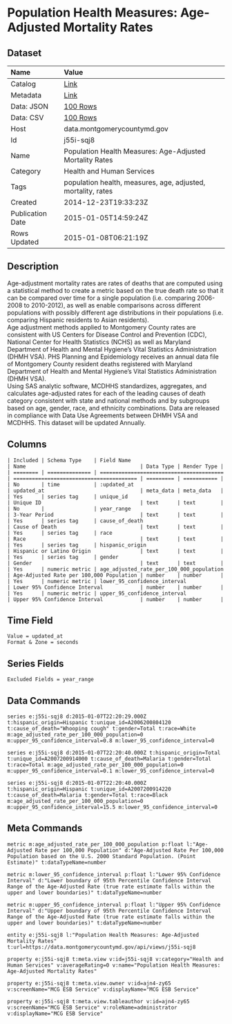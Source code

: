 # Population Health Measures: Age-Adjusted Mortality Rates

## Dataset

| Name | Value |
| :--- | :---- |
| Catalog | [Link](https://catalog.data.gov/dataset/population-health-measures-age-adjusted-mortality-rates-6a2e8) |
| Metadata | [Link](https://data.montgomerycountymd.gov/api/views/j55i-sqj8) |
| Data: JSON | [100 Rows](https://data.montgomerycountymd.gov/api/views/j55i-sqj8/rows.json?max_rows=100) |
| Data: CSV | [100 Rows](https://data.montgomerycountymd.gov/api/views/j55i-sqj8/rows.csv?max_rows=100) |
| Host | data.montgomerycountymd.gov |
| Id | j55i-sqj8 |
| Name | Population Health Measures: Age-Adjusted Mortality Rates |
| Category | Health and Human Services |
| Tags | population health, measures, age, adjusted, mortality, rates |
| Created | 2014-12-23T19:33:23Z |
| Publication Date | 2015-01-05T14:59:24Z |
| Rows Updated | 2015-01-08T06:21:19Z |

## Description

Age-adjustment mortality rates are rates of deaths that are computed using a statistical method to create a metric based on the true death rate so that it can be compared over time for a single population (i.e. comparing 2006-2008 to 2010-2012), as well as enable comparisons across different populations with possibly different age distributions in their populations (i.e. comparing Hispanic residents to Asian residents).  
Age adjustment methods applied to Montgomery County rates are consistent with US Centers for Disease Control and Prevention (CDC), National Center for Health Statistics (NCHS) as well as Maryland Department of Health and Mental Hygiene’s Vital Statistics Administration (DHMH VSA).
PHS Planning and Epidemiology receives an annual data file of Montgomery County resident deaths registered with Maryland Department of Health and Mental Hygiene’s Vital Statistics Administration (DHMH VSA).  
Using SAS analytic software, MCDHHS standardizes, aggregates, and calculates age-adjusted rates for each of the leading causes of death category consistent with state and national methods and by subgroups based on age, gender, race, and ethnicity combinations. Data are released in compliance with Data Use Agreements between DHMH VSA and MCDHHS. This dataset will be updated Annually.

## Columns

```ls
| Included | Schema Type    | Field Name                               | Name                                     | Data Type | Render Type |
| ======== | ============== | ======================================== | ======================================== | ========= | =========== |
| No       | time           | :updated_at                              | updated_at                               | meta_data | meta_data   |
| Yes      | series tag     | unique_id                                | Unique ID                                | text      | text        |
| No       |                | year_range                               | 3-Year Period                            | text      | text        |
| Yes      | series tag     | cause_of_death                           | Cause of Death                           | text      | text        |
| Yes      | series tag     | race                                     | Race                                     | text      | text        |
| Yes      | series tag     | hispanic_origin                          | Hispanic or Latino Origin                | text      | text        |
| Yes      | series tag     | gender                                   | Gender                                   | text      | text        |
| Yes      | numeric metric | age_adjusted_rate_per_100_000_population | Age-Adjusted Rate per 100,000 Population | number    | number      |
| Yes      | numeric metric | lower_95_confidence_interval             | Lower 95% Confidence Interval            | number    | number      |
| Yes      | numeric metric | upper_95_confidence_interval             | Upper 95% Confidence Interval            | number    | number      |
```

## Time Field

```ls
Value = updated_at
Format & Zone = seconds
```

## Series Fields

```ls
Excluded Fields = year_range
```

## Data Commands

```ls
series e:j55i-sqj8 d:2015-01-07T22:20:29.000Z t:hispanic_origin=Hispanic t:unique_id=A2006200804120 t:cause_of_death="Whooping cough" t:gender=Total t:race=White m:age_adjusted_rate_per_100_000_population=0 m:upper_95_confidence_interval=0.8 m:lower_95_confidence_interval=0

series e:j55i-sqj8 d:2015-01-07T22:20:40.000Z t:hispanic_origin=Total t:unique_id=A2007200914000 t:cause_of_death=Malaria t:gender=Total t:race=Total m:age_adjusted_rate_per_100_000_population=0 m:upper_95_confidence_interval=0.1 m:lower_95_confidence_interval=0

series e:j55i-sqj8 d:2015-01-07T22:20:40.000Z t:hispanic_origin=Hispanic t:unique_id=A2007200914220 t:cause_of_death=Malaria t:gender=Total t:race=Black m:age_adjusted_rate_per_100_000_population=0 m:upper_95_confidence_interval=15.5 m:lower_95_confidence_interval=0
```

## Meta Commands

```ls
metric m:age_adjusted_rate_per_100_000_population p:float l:"Age-Adjusted Rate per 100,000 Population" d:"Age-Adjusted Rate Per 100,000 Population based on the U.S. 2000 Standard Population. (Point Estimate)" t:dataTypeName=number

metric m:lower_95_confidence_interval p:float l:"Lower 95% Confidence Interval" d:"Lower boundary of 95th Percentile Confidence Interval Range of the Age-Adjusted Rate (true rate estimate falls within the upper and lower boundaries)" t:dataTypeName=number

metric m:upper_95_confidence_interval p:float l:"Upper 95% Confidence Interval" d:"Upper boundary of 95th Percentile Confidence Interval Range of the Age-Adjusted Rate (true rate estimate falls within the upper and lower boundaries)" t:dataTypeName=number

entity e:j55i-sqj8 l:"Population Health Measures: Age-Adjusted Mortality Rates" t:url=https://data.montgomerycountymd.gov/api/views/j55i-sqj8

property e:j55i-sqj8 t:meta.view v:id=j55i-sqj8 v:category="Health and Human Services" v:averageRating=0 v:name="Population Health Measures: Age-Adjusted Mortality Rates"

property e:j55i-sqj8 t:meta.view.owner v:id=ajn4-zy65 v:screenName="MCG ESB Service" v:displayName="MCG ESB Service"

property e:j55i-sqj8 t:meta.view.tableauthor v:id=ajn4-zy65 v:screenName="MCG ESB Service" v:roleName=administrator v:displayName="MCG ESB Service"
```